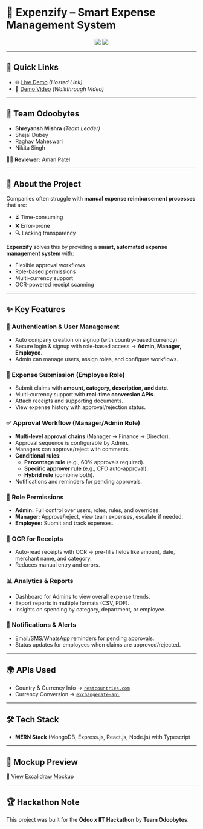 # 💸 Expenzify – Smart Expense Management System  

<p align="center">
  <img src="https://img.shields.io/badge/Hackathon-Odoo%20x%20IIT-blueviolet?style=for-the-badge" />
  <img src="https://img.shields.io/badge/Team-Odoobytes-orange?style=for-the-badge" />
</p>

---

## 🔗 Quick Links  
- 🌐 [Live Demo](#) *(Hosted Link)*  
- 🎥 [Demo Video](#) *(Walkthrough Video)*  

---

## 👥 Team Odoobytes  
- **Shreyansh Mishra** *(Team Leader)*  
- Shejal Dubey  
- Raghav Maheswari  
- Nikita Singh  

👨‍🏫 **Reviewer:** Aman Patel  

---

## 🚀 About the Project  

Companies often struggle with **manual expense reimbursement processes** that are:  
- ⏳ Time-consuming  
- ❌ Error-prone  
- 🔍 Lacking transparency  

**Expenzify** solves this by providing a **smart, automated expense management system** with:  
- Flexible approval workflows  
- Role-based permissions  
- Multi-currency support  
- OCR-powered receipt scanning  

---

## ✨ Key Features  

### 👤 Authentication & User Management  
- Auto company creation on signup (with country-based currency).  
- Secure login & signup with role-based access → **Admin, Manager, Employee**.  
- Admin can manage users, assign roles, and configure workflows.  

### 📝 Expense Submission (Employee Role)  
- Submit claims with **amount, category, description, and date**.  
- Multi-currency support with **real-time conversion APIs**.  
- Attach receipts and supporting documents.  
- View expense history with approval/rejection status.  

### ✅ Approval Workflow (Manager/Admin Role)  
- **Multi-level approval chains** (Manager → Finance → Director).  
- Approval sequence is configurable by Admin.  
- Managers can approve/reject with comments.  
- **Conditional rules**:  
  - **Percentage rule** (e.g., 60% approvals required).  
  - **Specific approver rule** (e.g., CFO auto-approval).  
  - **Hybrid rule** (combine both).  
- Notifications and reminders for pending approvals.  

### 📌 Role Permissions  
- **Admin:** Full control over users, roles, rules, and overrides.  
- **Manager:** Approve/reject, view team expenses, escalate if needed.  
- **Employee:** Submit and track expenses.  

### 🧾 OCR for Receipts  
- Auto-read receipts with OCR → pre-fills fields like amount, date, merchant name, and category.  
- Reduces manual entry and errors.  

### 📊 Analytics & Reports  
- Dashboard for Admins to view overall expense trends.  
- Export reports in multiple formats (CSV, PDF).  
- Insights on spending by category, department, or employee.  

### 🔔 Notifications & Alerts  
- Email/SMS/WhatsApp reminders for pending approvals.  
- Status updates for employees when claims are approved/rejected.  

---

## 🌍 APIs Used  
- Country & Currency Info → [`restcountries.com`](https://restcountries.com/v3.1/all?fields=name,currencies)  
- Currency Conversion → [`exchangerate-api`](https://api.exchangerate-api.com/v4/latest/{BASE_CURRENCY})  

---

## 🛠 Tech Stack  
- **MERN Stack** (MongoDB, Express.js, React.js, Node.js) with Typescript  

---

## 🎨 Mockup Preview  
🔗 [View Excalidraw Mockup](https://link.excalidraw.com/l/65VNwvy7c4X/4WSLZDTrhkA)  

---

## 🏆 Hackathon Note  
This project was built for the **Odoo x IIT Hackathon** by **Team Odoobytes**.  
